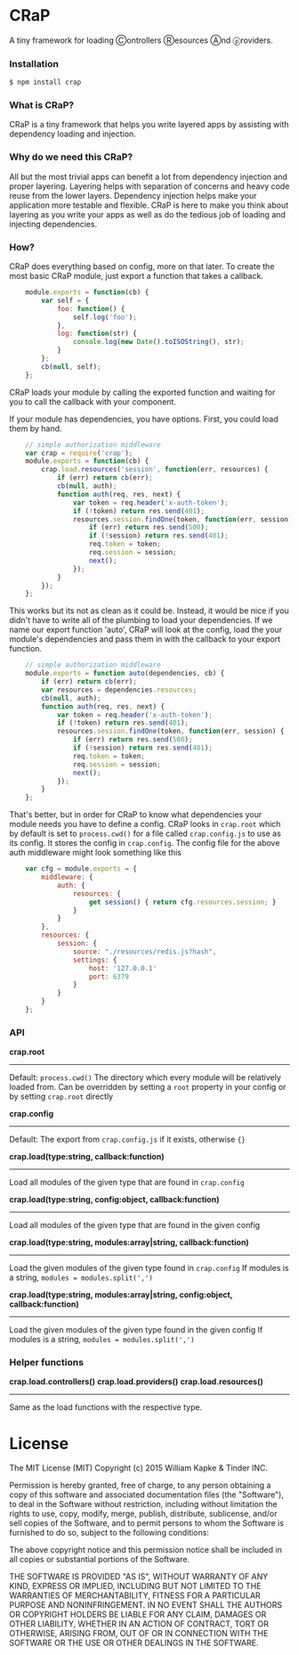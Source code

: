 # CRaP
A tiny framework for loading Ⓒontrollers Ⓡesources Ⓐnd ⓟroviders.

### Installation
```bash
$ npm install crap
```

### What is CRaP?
CRaP is a tiny framework that helps you write layered apps by assisting with dependency loading and injection.

### Why do we need this CRaP?
All but the most trivial apps can benefit a lot from dependency injection and proper layering. Layering helps with separation of concerns and heavy code reuse from the lower layers. Dependency injection helps make your application more testable and flexible. CRaP is here to make you think about layering as you write your apps as well as do the tedious job of loading and injecting dependencies.

### How?
CRaP does everything based on config, more on that later. To create the most basic CRaP module, just export a function that takes a callback. 
```javascript
    module.exports = function(cb) {
        var self = {
	        foo: function() {
		        self.log('foo');
	        },
	        log: function(str) {
		        console.log(new Date().toISOString(), str);
	        }
        };
        cb(null, self);
    };
```
CRaP loads your module by calling the exported function and waiting for you to call the callback with your component.

If your module has dependencies, you have options. First, you could load them by hand.
```javascript
    // simple authorization middleware
    var crap = require('crap');
    module.exports = function(cb) {
		crap.load.resources('session', function(err, resources) {
			if (err) return cb(err);
			cb(null, auth);
			function auth(req, res, next) {
				var token = req.header('x-auth-token');
				if (!token) return res.send(401);
				resources.session.findOne(token, function(err, session) {
					if (err) return res.send(500);
					if (!session) return res.send(401);
					req.token = token;
					req.session = session;
					next();
				});
			}
		});
    };
```
This works but its not as clean as it could be. Instead, it would be nice if you didn't have to write all of the plumbing to load your dependencies. If we name our export function 'auto',  CRaP will look at the config, load the your module's dependencies and pass them in with the callback to your export function.
```javascript
    // simple authorization middleware
    module.exports = function auto(dependencies, cb) {
		if (err) return cb(err);
		var resources = dependencies.resources;
		cb(null, auth);
		function auth(req, res, next) {
			var token = req.header('x-auth-token');
			if (!token) return res.send(401);
			resources.session.findOne(token, function(err, session) {
				if (err) return res.send(500);
				if (!session) return res.send(401);
				req.token = token;
				req.session = session;
				next();
			});
		}
    };
```
That's better, but in order for CRaP to know what dependencies your module needs you have to define a config. CRaP looks in `crap.root` which by default is set to `process.cwd()` for a file called `crap.config.js` to use as its config. It stores the config in `crap.config`.  The config file for the above auth middleware might look something like this
```javascript
	var cfg = module.exports = {
		middleware: {
			auth: {
				resources: {
			        get session() { return cfg.resources.session; }
				}
			}
		},
		resources: {
			session: {
				source: "./resources/redis.js?hash",
				settings: {
					host: '127.0.0.1'
					port: 6379
				}
			}
		}
	};
```

### API

**crap.root**
___
Default: `process.cwd()`
The directory which every module will be relatively loaded from.
Can be overridden by setting a `root` property in your config or by setting `crap.root` directly

**crap.config**
___
Default: The export from `crap.config.js` if it exists, otherwise `{}` 

**crap.load(type:string, callback:function)**
___
Load all modules of the given type that are found in `crap.config`

**crap.load(type:string, config:object, callback:function)**
___
Load all modules of the given type that are found in the given config

**crap.load(type:string, modules:array|string, callback:function)**
___
Load the given modules of the given type found in `crap.config`
If modules is a string, `modules = modules.split(',')`

**crap.load(type:string, modules:array|string, config:object, callback:function)**
___
Load the given modules of the given type found in the given config
If modules is a string, `modules = modules.split(',')`

### Helper functions

**crap.load.controllers()**
**crap.load.providers()**
**crap.load.resources()**
___
Same as the load functions with the respective type.

License
===

The MIT License (MIT) Copyright (c) 2015 William Kapke & Tinder INC.

Permission is hereby granted, free of charge, to any person obtaining a copy of this software and associated documentation files (the "Software"), to deal in the Software without restriction, including without limitation the rights to use, copy, modify, merge, publish, distribute, sublicense, and/or sell copies of the Software, and to permit persons to whom the Software is furnished to do so, subject to the following conditions:

The above copyright notice and this permission notice shall be included in all copies or substantial portions of the Software.

THE SOFTWARE IS PROVIDED "AS IS", WITHOUT WARRANTY OF ANY KIND, EXPRESS OR IMPLIED, INCLUDING BUT NOT LIMITED TO THE WARRANTIES OF MERCHANTABILITY, FITNESS FOR A PARTICULAR PURPOSE AND NONINFRINGEMENT. IN NO EVENT SHALL THE AUTHORS OR COPYRIGHT HOLDERS BE LIABLE FOR ANY CLAIM, DAMAGES OR OTHER LIABILITY, WHETHER IN AN ACTION OF CONTRACT, TORT OR OTHERWISE, ARISING FROM, OUT OF OR IN CONNECTION WITH THE SOFTWARE OR THE USE OR OTHER DEALINGS IN THE SOFTWARE.